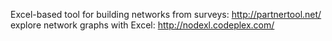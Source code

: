 Excel-based tool for building networks from surveys: http://partnertool.net/
explore network graphs with Excel: http://nodexl.codeplex.com/
